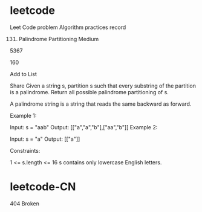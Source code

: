 # leetcode
Leet Code problem Algorithm practices record

131. Palindrome Partitioning
Medium

5367

160

Add to List

Share
Given a string s, partition s such that every substring of the partition is a palindrome. Return all possible palindrome partitioning of s.

A palindrome string is a string that reads the same backward as forward.

 

Example 1:

Input: s = "aab"
Output: [["a","a","b"],["aa","b"]]
Example 2:

Input: s = "a"
Output: [["a"]]
 

Constraints:

1 <= s.length <= 16
s contains only lowercase English letters.

# leetcode-CN
404 Broken